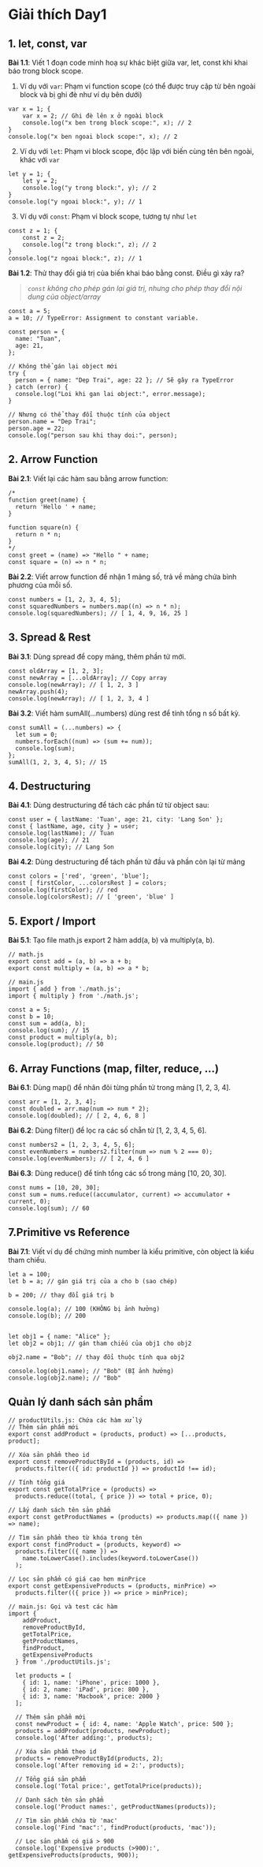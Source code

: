 # Giải thích Day1 

## 1. let, const, var
**Bài 1.1**:  Viết 1 đoạn code minh hoạ sự khác biệt giữa var, let, const khi khai báo trong block scope.
1. Ví dụ với `var`: Phạm vi function scope (có thể được truy cập từ bên ngoài block và bị ghi đè như ví dụ bên dưới)
```
var x = 1; {
    var x = 2; // Ghi đè lên x ở ngoài block
    console.log("x ben trong block scope:", x); // 2
}
console.log("x ben ngoai block scope:", x); // 2
```
2. Ví dụ với `let`: Phạm vi block scope, độc lập với biến cùng tên bên ngoài, khác với `var`
```
let y = 1; {
    let y = 2;
    console.log("y trong block:", y); // 2
}
console.log("y ngoai block:", y); // 1
```
3. Ví dụ với `const`: Phạm vi block scope, tương tự như `let`
```
const z = 1; {
    const z = 2;
    console.log("z trong block:", z); // 2
}
console.log("z ngoai block:", z); // 1
```
**Bài 1.2**: Thử thay đổi giá trị của biến khai báo bằng const. Điều gì xảy ra?
>*`const` không cho phép gán lại giá trị, nhưng cho phép thay đổi nội dung của object/array*
```
const a = 5;
a = 10; // TypeError: Assignment to constant variable.

const person = {
  name: "Tuan",
  age: 21,
};

// Không thể gán lại object mới
try {
  person = { name: "Dep Trai", age: 22 }; // Sẽ gây ra TypeError
} catch (error) {
  console.log("Loi khi gan lai object:", error.message);
}

// Nhưng có thể thay đổi thuộc tính của object
person.name = "Dep Trai";
person.age = 22;
console.log("person sau khi thay doi:", person);
```

## 2. Arrow Function
**Bài 2.1**: Viết lại các hàm sau bằng arrow function:
```
/*
function greet(name) {
  return 'Hello ' + name;
}

function square(n) {
  return n * n;
}
*/
const greet = (name) => "Hello " + name;
const square = (n) => n * n;
```

**Bài 2.2**: Viết arrow function để nhận 1 mảng số, trả về mảng chứa bình phương của mỗi số.
```
const numbers = [1, 2, 3, 4, 5];
const squaredNumbers = numbers.map((n) => n * n);
console.log(squaredNumbers); // [ 1, 4, 9, 16, 25 ]
```

## 3. Spread & Rest
**Bài 3.1**: Dùng spread để copy mảng, thêm phần tử mới.
```
const oldArray = [1, 2, 3];
const newArray = [...oldArray]; // Copy array
console.log(newArray); // [ 1, 2, 3 ]
newArray.push(4);
console.log(newArray); // [ 1, 2, 3, 4 ]
```

**Bài 3.2**: Viết hàm sumAll(...numbers) dùng rest để tính tổng n số bất kỳ.
```
const sumAll = (...numbers) => {
  let sum = 0;
  numbers.forEach((num) => (sum += num));
  console.log(sum);
};
sumAll(1, 2, 3, 4, 5); // 15
```

## 4. Destructuring
**Bài 4.1**: Dùng destructuring để tách các phần tử từ object sau:
```
const user = { lastName: 'Tuan', age: 21, city: 'Lang Son' };
const { lastName, age, city } = user;
console.log(lastName); // Tuan
console.log(age); // 21
console.log(city); // Lang Son
```

**Bài 4.2**: Dùng destructuring để tách phần tử đầu và phần còn lại từ mảng
```
const colors = ['red', 'green', 'blue'];
const [ firstColor, ...colorsRest ] = colors;
console.log(firstColor); // red 
console.log(colorsRest); // [ 'green', 'blue' ]
```

## 5. Export / Import
**Bài 5.1**: Tạo file math.js export 2 hàm add(a, b) và multiply(a, b).

```
// math.js
export const add = (a, b) => a + b;
export const multiply = (a, b) => a * b;

// main.js
import { add } from './math.js';
import { multiply } from './math.js';

const a = 5;
const b = 10;
const sum = add(a, b);
console.log(sum); // 15
const product = multiply(a, b);
console.log(product); // 50
```

## 6. Array Functions (map, filter, reduce, ...)
**Bài 6.1**: Dùng map() để nhân đôi từng phần tử trong mảng [1, 2, 3, 4].
```
const arr = [1, 2, 3, 4];
const doubled = arr.map(num => num * 2);
console.log(doubled); // [ 2, 4, 6, 8 ]
```
**Bài 6.2**: Dùng filter() để lọc ra các số chẵn từ [1, 2, 3, 4, 5, 6].
```
const numbers2 = [1, 2, 3, 4, 5, 6];
const evenNumbers = numbers2.filter(num => num % 2 === 0);
console.log(evenNumbers); // [ 2, 4, 6 ]
```

**Bài 6.3**: Dùng reduce() để tính tổng các số trong mảng [10, 20, 30].
```
const nums = [10, 20, 30];
const sum = nums.reduce((accumulator, current) => accumulator + current, 0);
console.log(sum); // 60
```

## 7.Primitive vs Reference
**Bài 7.1**: Viết ví dụ để chứng minh number là kiểu primitive, còn object là kiểu tham chiếu.
```
let a = 100;
let b = a; // gán giá trị của a cho b (sao chép)

b = 200; // thay đổi giá trị b

console.log(a); // 100 (KHÔNG bị ảnh hưởng)
console.log(b); // 200


let obj1 = { name: "Alice" };
let obj2 = obj1; // gán tham chiếu của obj1 cho obj2

obj2.name = "Bob"; // thay đổi thuộc tính qua obj2

console.log(obj1.name); // "Bob" (BỊ ảnh hưởng)
console.log(obj2.name); // "Bob"
```

## Quản lý danh sách sản phẩm

```
// productUtils.js: Chứa các hàm xử lý
// Thêm sản phẩm mới
export const addProduct = (products, product) => [...products, product];

// Xóa sản phẩm theo id
export const removeProductById = (products, id) =>
  products.filter(({ id: productId }) => productId !== id);

// Tính tổng giá
export const getTotalPrice = (products) =>
  products.reduce((total, { price }) => total + price, 0);

// Lấy danh sách tên sản phẩm
export const getProductNames = (products) => products.map(({ name }) => name);

// Tìm sản phẩm theo từ khóa trong tên
export const findProduct = (products, keyword) =>
  products.filter(({ name }) =>
    name.toLowerCase().includes(keyword.toLowerCase())
  );

// Lọc sản phẩm có giá cao hơn minPrice
export const getExpensiveProducts = (products, minPrice) =>
  products.filter(({ price }) => price > minPrice);
```

```
// main.js: Gọi và test các hàm
import {
    addProduct,
    removeProductById,
    getTotalPrice,
    getProductNames,
    findProduct,
    getExpensiveProducts
  } from './productUtils.js';
  
  let products = [
    { id: 1, name: 'iPhone', price: 1000 },
    { id: 2, name: 'iPad', price: 800 },
    { id: 3, name: 'Macbook', price: 2000 }
  ];
  
  // Thêm sản phẩm mới
  const newProduct = { id: 4, name: 'Apple Watch', price: 500 };
  products = addProduct(products, newProduct);
  console.log('After adding:', products);
  
  // Xóa sản phẩm theo id
  products = removeProductById(products, 2);
  console.log('After removing id = 2:', products);
  
  // Tổng giá sản phẩm
  console.log('Total price:', getTotalPrice(products));
  
  // Danh sách tên sản phẩm
  console.log('Product names:', getProductNames(products));
  
  // Tìm sản phẩm chứa từ 'mac'
  console.log('Find "mac":', findProduct(products, 'mac'));
  
  // Lọc sản phẩm có giá > 900
  console.log('Expensive products (>900):', getExpensiveProducts(products, 900));
```